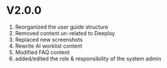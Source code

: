 # V2.0.0

1. Reorganized the user guide structure
2. Removed content un-related to Deeploy
3. Replaced new screenshots
4. Rewrite AI worklist content
5. Modified FAQ content
6. added/edited the role & responsibility of the system admin&#x20;
